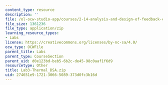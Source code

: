 ```yaml
---
content_type: resource
description: ''
file: /ol-ocw-studio-app/courses/2-14-analysis-and-design-of-feedback-control-systems-spring-2014/274651e9172130665089373d0fc3b16d_Lab3-Thermal_DSA.zip
file_size: 1361236
file_type: application/zip
learning_resource_types:
- Labs
license: https://creativecommons.org/licenses/by-nc-sa/4.0/
ocw_type: OCWFile
parent_title: Labs
parent_type: CourseSection
parent_uid: d0e123bd-beb5-6b2c-de45-98c0aaf1f6d9
resourcetype: Other
title: Lab3-Thermal_DSA.zip
uid: 274651e9-1721-3066-5089-373d0fc3b16d
---
```


